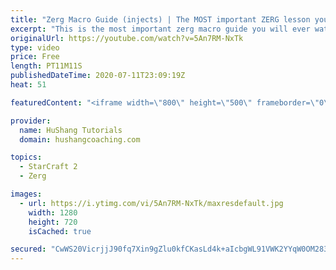 ```yaml
---
title: "Zerg Macro Guide (injects) | The MOST important ZERG lesson you've ever had [Starcraft 2]"
excerpt: "This is the most important zerg macro guide you will ever watch! Make sure to watch till the end to get extra tips on maintaining a strong macro cycle without missing a beat!  The MOST important ZERG lesson you've ever had  #zerg #macro #guide #starcraft #sc2  Coaching --------------------------------------------------------------------------"
originalUrl: https://youtube.com/watch?v=5An7RM-NxTk
type: video
price: Free
length: PT11M11S
publishedDateTime: 2020-07-11T23:09:19Z
heat: 51

featuredContent: "<iframe width=\"800\" height=\"500\" frameborder=\"0\" src=\"https://www.youtube.com/embed/5An7RM-NxTk\" allow=\"accelerometer; autoplay; encrypted-media; gyroscope; picture-in-picture\" allowfullscreen></iframe>"

provider:
  name: HuShang Tutorials
  domain: hushangcoaching.com

topics:
  - StarCraft 2
  - Zerg

images:
  - url: https://i.ytimg.com/vi/5An7RM-NxTk/maxresdefault.jpg
    width: 1280
    height: 720
    isCached: true

secured: "CwWS20VicrjjJ90fq7Xin9gZlu0kfCKasLd4k+aIcbgWL91VWK2YYqW0OM283kU19bgNZ3sfYb1FpbD4rxAhNOrfKACYIAo/hImbUr/Vm8nbUwMSTj0enK3G67reaNGS5oDLiq5QYFA1DgsqQ/DOhKceeeI3mJRDc9GwEL+FpWx7G9pWGcH6LO7pG5cHtWY+XADvRDBzm9NoXuyQ3pkHWd59J4Atd1xPUryhET7ZRLP9AEutlDp4tnjI1n2NTWeh8qnqXMvKYvz49jt3/Ko8+BLRVGstOuCZXCRDpzFEXtEI6S9zb77HBvitHJX4qJ7JPT9ZHf2tSOBEk6PHoMQloFG+ZgjnNf4To9+Pfkzk/xMIhghF1MMzo0rAFXesRl/+SRiJeqJH/A+ZF/ozsfpixHi1mL4w4gnPkrUGrvgG2rc=;5PvKCtialT/2U1NZGF2uAA=="
---
```


